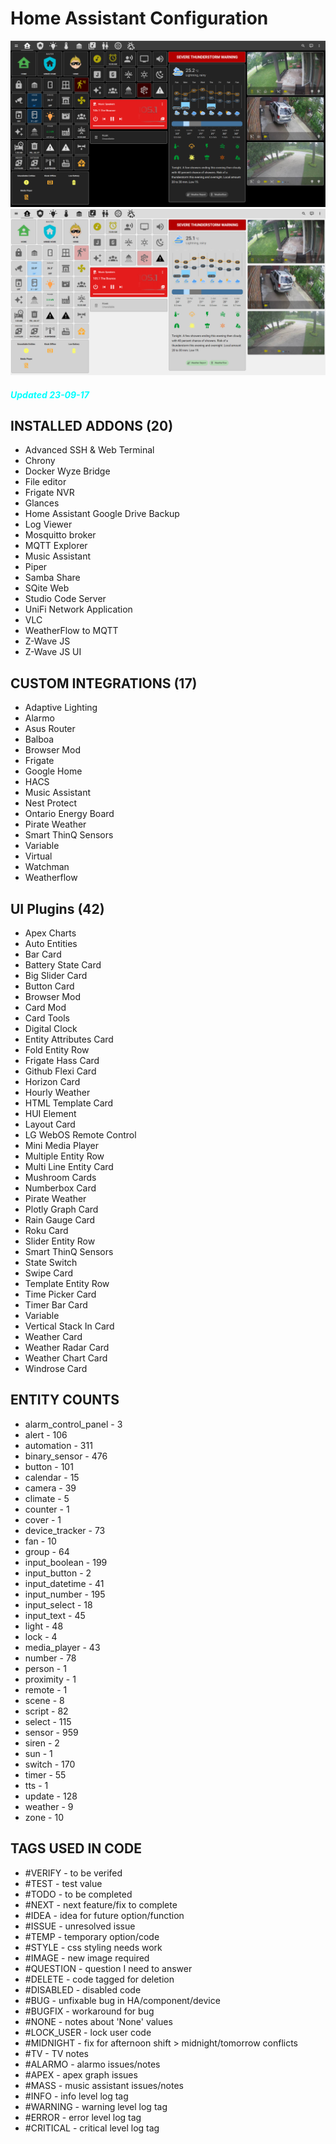 # Home Assistant Configuration

![Home](https://github.com/jazzyisj/home-assistant-config/blob/master/www/screenshots/browser_home_2023_7_dark.png)
![Home](https://github.com/jazzyisj/home-assistant-config/blob/master/www/screenshots/browser_home_2023_7_light.png)

##### <font color='cyan'>Updated 23-09-17</font>

## INSTALLED ADDONS (20)

- Advanced SSH & Web Terminal
- Chrony
- Docker Wyze Bridge
- File editor
- Frigate NVR
- Glances
- Home Assistant Google Drive Backup
- Log Viewer
- Mosquitto broker
- MQTT Explorer
- Music Assistant
- Piper
- Samba Share
- SQite Web
- Studio Code Server
- UniFi Network Application
- VLC
- WeatherFlow to MQTT
- Z-Wave JS
- Z-Wave JS UI

## CUSTOM INTEGRATIONS (17)

- Adaptive Lighting
- Alarmo
- Asus Router
- Balboa
- Browser Mod
- Frigate
- Google Home
- HACS
- Music Assistant
- Nest Protect
- Ontario Energy Board
- Pirate Weather
- Smart ThinQ Sensors
- Variable
- Virtual
- Watchman
- Weatherflow

## UI Plugins (42)

- Apex Charts
- Auto Entities
- Bar Card
- Battery State Card
- Big Slider Card
- Button Card
- Browser Mod
- Card Mod
- Card Tools
- Digital Clock
- Entity Attributes Card
- Fold Entity Row
- Frigate Hass Card
- Github Flexi Card
- Horizon Card
- Hourly Weather
- HTML Template Card
- HUI Element
- Layout Card
- LG WebOS Remote Control
- Mini Media Player
- Multiple Entity Row
- Multi Line Entity Card
- Mushroom Cards
- Numberbox Card
- Pirate Weather
- Plotly Graph Card
- Rain Gauge Card
- Roku Card
- Slider Entity Row
- Smart ThinQ Sensors
- State Switch
- Swipe Card
- Template Entity Row
- Time Picker Card
- Timer Bar Card
- Variable
- Vertical Stack In Card
- Weather Card
- Weather Radar Card
- Weather Chart Card
- Windrose Card

## ENTITY COUNTS

- alarm_control_panel - 3
- alert - 106
- automation - 311
- binary_sensor - 476
- button - 101
- calendar - 15
- camera - 39
- climate - 5
- counter - 1
- cover - 1
- device_tracker - 73
- fan - 10
- group - 64
- input_boolean - 199
- input_button - 2
- input_datetime - 41
- input_number - 195
- input_select - 18
- input_text - 45
- light - 48
- lock - 4
- media_player - 43
- number - 78
- person - 1
- proximity - 1
- remote - 1
- scene - 8
- script - 82
- select - 115
- sensor - 959
- siren - 2
- sun - 1
- switch - 170
- timer - 55
- tts - 1
- update - 128
- weather - 9
- zone - 10

## TAGS USED IN CODE

- #VERIFY - to be verifed
- #TEST - test value
- #TODO - to be completed
- #NEXT - next feature/fix to complete
- #IDEA - idea for future option/function
- #ISSUE - unresolved issue
- #TEMP - temporary option/code
- #STYLE - css styling needs work
- #IMAGE - new image required
- #QUESTION - question I need to answer
- #DELETE - code tagged for deletion
- #DISABLED - disabled code
- #BUG - unfixable bug in HA/component/device
- #BUGFIX - workaround for bug
- #NONE - notes about 'None' values
- #LOCK_USER - lock user code
- #MIDNIGHT - fix for afternoon shift > midnight/tomorrow conflicts
- #TV - TV notes
- #ALARMO - alarmo issues/notes
- #APEX - apex graph issues
- #MASS - music assistant issues/notes
- #INFO - info level log tag
- #WARNING - warning level log tag
- #ERROR - error level log tag
- #CRITICAL - critical level log tag
